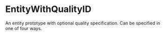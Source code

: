 # EntityWithQualityID

An entity prototype with optional quality specification. Can be specified in one of four ways.

